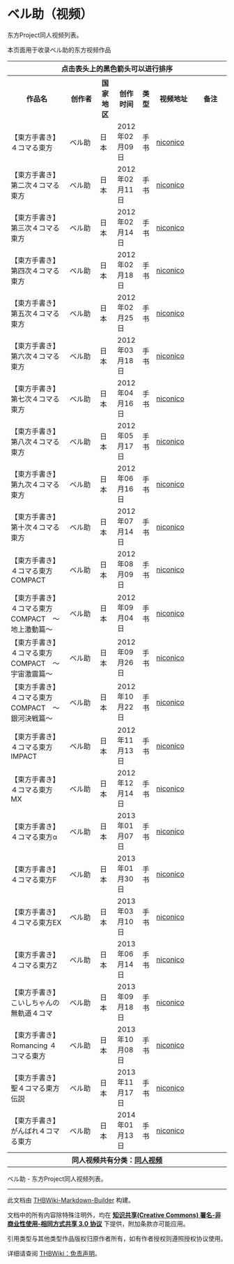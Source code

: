 # ベル助（视频）

<!-- source html: G:\repos\THBWiki-Markdown-Builder\THBWikiMarkdown\Temp\main\7\71\ns0%3A%E3%83%99%E3%83%AB%E5%8A%A9%EF%BC%88%E8%A7%86%E9%A2%91%EF%BC%89.html -->

东方Project同人视频列表。

  
本页面用于收录ベル助的东方视频作品
  


<table>

<tbody><tr>
<th colspan="7" align="center">点击表头上的黑色箭头可以进行排序
</th></tr>
<tr>
<th style="width: 27%">作品名
</th>
<th style="width: 14%">创作者
</th>
<th style="width: 8%">国家地区
</th>
<th style="width: 11%">创作时间
</th>
<th style="width: 6%">类型
</th>
<th style="width: 19%" class="unsortable">视频地址
</th>
<th style="width: 15%" class="unsortable">备注
</th></tr>
<tr>
<td>【東方手書き】４コマる東方</td>
<td>ベル助</td>
<td>日本</td>
<td>2012年02月09日</td>
<td>手书</td>
<td><a rel="nofollow" class="external text" href="http://www.nicovideo.jp/watch/sm16919652">niconico</a></td>
<td>
</td></tr>
<tr>
<td>【東方手書き】第二次４コマる東方</td>
<td>ベル助</td>
<td>日本</td>
<td>2012年02月11日</td>
<td>手书</td>
<td><a rel="nofollow" class="external text" href="http://www.nicovideo.jp/watch/sm16941262">niconico</a></td>
<td>
</td></tr>
<tr>
<td>【東方手書き】第三次４コマる東方</td>
<td>ベル助</td>
<td>日本</td>
<td>2012年02月14日</td>
<td>手书</td>
<td><a rel="nofollow" class="external text" href="http://www.nicovideo.jp/watch/sm16969804">niconico</a></td>
<td>
</td></tr>
<tr>
<td>【東方手書き】第四次４コマる東方</td>
<td>ベル助</td>
<td>日本</td>
<td>2012年02月18日</td>
<td>手书</td>
<td><a rel="nofollow" class="external text" href="http://www.nicovideo.jp/watch/sm17007921">niconico</a></td>
<td>
</td></tr>
<tr>
<td>【東方手書き】第五次４コマる東方</td>
<td>ベル助</td>
<td>日本</td>
<td>2012年02月25日</td>
<td>手书</td>
<td><a rel="nofollow" class="external text" href="http://www.nicovideo.jp/watch/sm17073300">niconico</a></td>
<td>
</td></tr>
<tr>
<td>【東方手書き】第六次４コマる東方</td>
<td>ベル助</td>
<td>日本</td>
<td>2012年03月18日</td>
<td>手书</td>
<td><a rel="nofollow" class="external text" href="http://www.nicovideo.jp/watch/sm17281174">niconico</a></td>
<td>
</td></tr>
<tr>
<td>【東方手書き】第七次４コマる東方</td>
<td>ベル助</td>
<td>日本</td>
<td>2012年04月16日</td>
<td>手书</td>
<td><a rel="nofollow" class="external text" href="http://www.nicovideo.jp/watch/sm17566599">niconico</a></td>
<td>
</td></tr>
<tr>
<td>【東方手書き】第八次４コマる東方</td>
<td>ベル助</td>
<td>日本</td>
<td>2012年05月17日</td>
<td>手书</td>
<td><a rel="nofollow" class="external text" href="http://www.nicovideo.jp/watch/sm17845693">niconico</a></td>
<td>
</td></tr>
<tr>
<td>【東方手書き】第九次４コマる東方</td>
<td>ベル助</td>
<td>日本</td>
<td>2012年06月16日</td>
<td>手书</td>
<td><a rel="nofollow" class="external text" href="http://www.nicovideo.jp/watch/sm18113592">niconico</a></td>
<td>
</td></tr>
<tr>
<td>【東方手書き】第十次４コマる東方</td>
<td>ベル助</td>
<td>日本</td>
<td>2012年07月14日</td>
<td>手书</td>
<td><a rel="nofollow" class="external text" href="http://www.nicovideo.jp/watch/sm18347783">niconico</a></td>
<td>
</td></tr>
<tr>
<td>【東方手書き】４コマる東方COMPACT</td>
<td>ベル助</td>
<td>日本</td>
<td>2012年08月09日</td>
<td>手书</td>
<td><a rel="nofollow" class="external text" href="http://www.nicovideo.jp/watch/sm18567447">niconico</a></td>
<td>
</td></tr>
<tr>
<td>【東方手書き】４コマる東方COMPACT　～地上激動篇～</td>
<td>ベル助</td>
<td>日本</td>
<td>2012年09月04日</td>
<td>手书</td>
<td><a rel="nofollow" class="external text" href="http://www.nicovideo.jp/watch/sm18802208">niconico</a></td>
<td>
</td></tr>
<tr>
<td>【東方手書き】４コマる東方COMPACT　～宇宙激震篇～</td>
<td>ベル助</td>
<td>日本</td>
<td>2012年09月26日</td>
<td>手书</td>
<td><a rel="nofollow" class="external text" href="http://www.nicovideo.jp/watch/sm18982560">niconico</a></td>
<td>
</td></tr>
<tr>
<td>【東方手書き】４コマる東方COMPACT　～銀河決戦篇～</td>
<td>ベル助</td>
<td>日本</td>
<td>2012年10月22日</td>
<td>手书</td>
<td><a rel="nofollow" class="external text" href="http://www.nicovideo.jp/watch/sm19183296">niconico</a></td>
<td>
</td></tr>
<tr>
<td>【東方手書き】４コマる東方IMPACT</td>
<td>ベル助</td>
<td>日本</td>
<td>2012年11月13日</td>
<td>手书</td>
<td><a rel="nofollow" class="external text" href="http://www.nicovideo.jp/watch/sm19350704">niconico</a></td>
<td>
</td></tr>
<tr>
<td>【東方手書き】４コマる東方MX</td>
<td>ベル助</td>
<td>日本</td>
<td>2012年12月14日</td>
<td>手书</td>
<td><a rel="nofollow" class="external text" href="http://www.nicovideo.jp/watch/sm19581470">niconico</a></td>
<td>
</td></tr>
<tr>
<td>【東方手書き】４コマる東方α</td>
<td>ベル助</td>
<td>日本</td>
<td>2013年01月07日</td>
<td>手书</td>
<td><a rel="nofollow" class="external text" href="http://www.nicovideo.jp/watch/sm19776085">niconico</a></td>
<td>
</td></tr>
<tr>
<td>【東方手書き】４コマる東方F</td>
<td>ベル助</td>
<td>日本</td>
<td>2013年01月30日</td>
<td>手书</td>
<td><a rel="nofollow" class="external text" href="http://www.nicovideo.jp/watch/sm19959944">niconico</a></td>
<td>
</td></tr>
<tr>
<td>【東方手書き】４コマる東方EX</td>
<td>ベル助</td>
<td>日本</td>
<td>2013年03月10日</td>
<td>手书</td>
<td><a rel="nofollow" class="external text" href="http://www.nicovideo.jp/watch/sm20301458">niconico</a></td>
<td>
</td></tr>
<tr>
<td>【東方手書き】４コマる東方Z</td>
<td>ベル助</td>
<td>日本</td>
<td>2013年06月14日</td>
<td>手书</td>
<td><a rel="nofollow" class="external text" href="http://www.nicovideo.jp/watch/sm21116328">niconico</a></td>
<td>
</td></tr>
<tr>
<td>【東方手書き】こいしちゃんの無軌道４コマ</td>
<td>ベル助</td>
<td>日本</td>
<td>2013年09月18日</td>
<td>手书</td>
<td><a rel="nofollow" class="external text" href="http://www.nicovideo.jp/watch/sm21787046">niconico</a></td>
<td>
</td></tr>
<tr>
<td>【東方手書き】Romancing ４コマる東方</td>
<td>ベル助</td>
<td>日本</td>
<td>2013年10月08日</td>
<td>手书</td>
<td><a rel="nofollow" class="external text" href="http://www.nicovideo.jp/watch/sm22002859">niconico</a></td>
<td>
</td></tr>
<tr>
<td>【東方手書き】聖４コマる東方伝説</td>
<td>ベル助</td>
<td>日本</td>
<td>2013年11月17日</td>
<td>手书</td>
<td><a rel="nofollow" class="external text" href="http://www.nicovideo.jp/watch/sm22277836">niconico</a></td>
<td>
</td></tr>
<tr>
<td>【東方手書き】がんばれ４コマる東方</td>
<td>ベル助</td>
<td>日本</td>
<td>2014年01月13日</td>
<td>手书</td>
<td><a rel="nofollow" class="external text" href="http://www.nicovideo.jp/watch/sm22666307">niconico</a></td>
<td>
</td></tr>
<tr>
<th colspan="7" align="center"><b>同人视频共有分类：<a href="./分类-同人视频.md" title="分类:同人视频">同人视频</a></b>
</th></tr></tbody></table>


ベル助 - 东方Project同人视频列表。




---

此文档由 [THBWiki-Markdown-Builder](https://github.com/Delsin-Yu/THBWiki-Markdown-Builder) 构建。

文档中的所有内容除特殊注明外，均在 [**知识共享(Creative Commons) 署名-非商业性使用-相同方式共享 3.0 协议**](https://creativecommons.org/licenses/by-sa/3.0/deed.zh-hans) 下提供，附加条款亦可能应用。

引用类型与其他类型作品版权归原作者所有，如有作者授权则遵照授权协议使用。

详细请查阅 [THBWiki：免责声明](https://thbwiki.cc/THBWiki:%E5%85%8D%E8%B4%A3%E5%A3%B0%E6%98%8E)。

